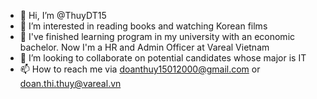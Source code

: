 - 👋 Hi, I’m @ThuyDT15
- 👀 I’m interested in reading books and watching Korean films
- 🌱 I've finished learning program in my university with an economic bachelor. Now I'm a HR and Admin Officer at Vareal Vietnam
- 💞️ I’m looking to collaborate on potential candidates whose major is IT
- 📫 How to reach me via doanthuy15012000@gmail.com or doan.thi.thuy@vareal.vn

<!---
ThuyDT15/ThuyDT15 is a ✨ special ✨ repository because its `README.md` (this file) appears on your GitHub profile.
You can click the Preview link to take a look at your changes.
--->
